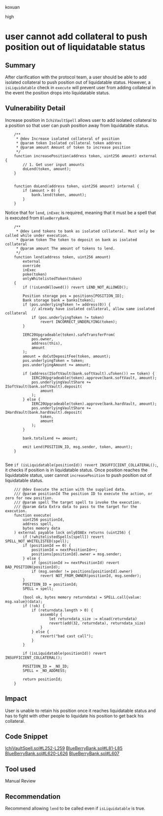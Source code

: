 koxuan

high

# user cannot add collateral to push position out of liquidatable status

## Summary
After clarification with the protocol team, a user should be able to add isolated collateral to push position out of liquidatable status. However, a `isLiquidatable` check in `execute` will prevent user from adding collateral in the event the position drops into liquidatable status.

## Vulnerability Detail

Increase position in `IchiVaultSpell` allows user to add isolated collateral to a position so that user can push position away from liquidatable status.


```solidity
    /**
     * @dev Increase isolated collateral of position
     * @param token Isolated collateral token address
     * @param amount Amount of token to increase position
     */
    function increasePosition(address token, uint256 amount) external {
        // 1. Get user input amounts
        doLend(token, amount);
    }


```
```solidity
    function doLend(address token, uint256 amount) internal {
        if (amount > 0) {
            bank.lend(token, amount);
        }
    }
```


Notice that  for `lend`, `inExec` is required, meaning that it must be a spell that is executed from `BlueBerryBank`.

```solidity
    /**
     * @dev Lend tokens to bank as isolated collateral. Must only be called while under execution.
     * @param token The token to deposit on bank as isolated collateral
     * @param amount The amount of tokens to lend.
     */
    function lend(address token, uint256 amount)
        external
        override
        inExec
        poke(token)
        onlyWhitelistedToken(token)
    {
        if (!isLendAllowed()) revert LEND_NOT_ALLOWED();

        Position storage pos = positions[POSITION_ID];
        Bank storage bank = banks[token];
        if (pos.underlyingToken != address(0)) {
            // already have isolated collateral, allow same isolated collateral
            if (pos.underlyingToken != token)
                revert INCORRECT_UNDERLYING(token);
        }

        IERC20Upgradeable(token).safeTransferFrom(
            pos.owner,
            address(this),
            amount
        );
        amount = doCutDepositFee(token, amount);
        pos.underlyingToken = token;
        pos.underlyingAmount += amount;

        if (address(ISoftVault(bank.softVault).uToken()) == token) {
            IERC20Upgradeable(token).approve(bank.softVault, amount);
            pos.underlyingVaultShare += ISoftVault(bank.softVault).deposit(
                amount
            );
        } else {
            IERC20Upgradeable(token).approve(bank.hardVault, amount);
            pos.underlyingVaultShare += IHardVault(bank.hardVault).deposit(
                token,
                amount
            );
        }

        bank.totalLend += amount;

        emit Lend(POSITION_ID, msg.sender, token, amount);
    }


```
See `if (isLiquidatable(positionId)) revert INSUFFICIENT_COLLATERAL();`, it checks if position is in liquidatable status. Once position reaches the liquidatable status, user cannot `increasePosition` to push position out of liquidatable status.

```solidity
    /// @dev Execute the action with the supplied data.
    /// @param positionId The position ID to execute the action, or zero for new position.
    /// @param spell The target spell to invoke the execution.
    /// @param data Extra data to pass to the target for the execution.
    function execute(
        uint256 positionId,
        address spell,
        bytes memory data
    ) external payable lock onlyEOAEx returns (uint256) {
        if (!whitelistedSpells[spell]) revert SPELL_NOT_WHITELISTED(spell);
        if (positionId == 0) {
            positionId = nextPositionId++;
            positions[positionId].owner = msg.sender;
        } else {
            if (positionId >= nextPositionId) revert BAD_POSITION(positionId);
            if (msg.sender != positions[positionId].owner)
                revert NOT_FROM_OWNER(positionId, msg.sender);
        }
        POSITION_ID = positionId;
        SPELL = spell;

        (bool ok, bytes memory returndata) = SPELL.call{value: msg.value}(data);
        if (!ok) {
            if (returndata.length > 0) {
                assembly {
                    let returndata_size := mload(returndata)
                    revert(add(32, returndata), returndata_size)
                }
            } else {
                revert("bad cast call");
            }
        }

        if (isLiquidatable(positionId)) revert INSUFFICIENT_COLLATERAL();

        POSITION_ID = _NO_ID;
        SPELL = _NO_ADDRESS;

        return positionId;
    }

```

## Impact
User is unable to retain his position once it reaches liquidatable status and has to fight with other people to liquidate his position to get back his collateral.

## Code Snippet
[IchiVaultSpell.sol#L252-L259](https://github.com/sherlock-audit/2023-02-blueberry/blob/main/contracts/spell/IchiVaultSpell.sol#L252-L259)
[BlueBerryBank.sol#L81-L85](https://github.com/sherlock-audit/2023-02-blueberry/blob/main/contracts/spell/BasicSpell.sol#L81-L85)
[BlueBerryBank.sol#L620-L626](https://github.com/sherlock-audit/2023-02-blueberry/blob/main/contracts/BlueBerryBank.sol#L620-L626)
[BlueBerryBank.sol#L607](https://github.com/sherlock-audit/2023-02-blueberry/blob/main/contracts/BlueBerryBank.sol#L607)


## Tool used

Manual Review

## Recommendation

Recommend allowing `lend` to be called even if `isLiquidatable` is true.
